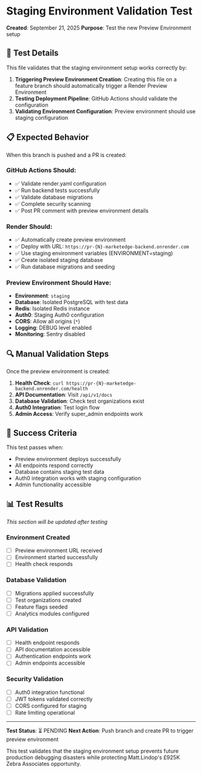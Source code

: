 # Staging Environment Validation Test

**Created**: September 21, 2025
**Purpose**: Test the new Preview Environment setup

## 🧪 Test Details

This file validates that the staging environment setup works correctly by:

1. **Triggering Preview Environment Creation**: Creating this file on a feature branch should automatically trigger a Render Preview Environment
2. **Testing Deployment Pipeline**: GitHub Actions should validate the configuration
3. **Validating Environment Configuration**: Preview environment should use staging configuration

## 📋 Expected Behavior

When this branch is pushed and a PR is created:

### GitHub Actions Should:
- ✅ Validate render.yaml configuration
- ✅ Run backend tests successfully
- ✅ Validate database migrations
- ✅ Complete security scanning
- ✅ Post PR comment with preview environment details

### Render Should:
- ✅ Automatically create preview environment
- ✅ Deploy with URL: `https://pr-{N}-marketedge-backend.onrender.com`
- ✅ Use staging environment variables (ENVIRONMENT=staging)
- ✅ Create isolated staging database
- ✅ Run database migrations and seeding

### Preview Environment Should Have:
- **Environment**: `staging`
- **Database**: Isolated PostgreSQL with test data
- **Redis**: Isolated Redis instance
- **Auth0**: Staging Auth0 configuration
- **CORS**: Allow all origins (`*`)
- **Logging**: DEBUG level enabled
- **Monitoring**: Sentry disabled

## 🔍 Manual Validation Steps

Once the preview environment is created:

1. **Health Check**: `curl https://pr-{N}-marketedge-backend.onrender.com/health`
2. **API Documentation**: Visit `/api/v1/docs`
3. **Database Validation**: Check test organizations exist
4. **Auth0 Integration**: Test login flow
5. **Admin Access**: Verify super_admin endpoints work

## 🎯 Success Criteria

This test passes when:
- Preview environment deploys successfully
- All endpoints respond correctly
- Database contains staging test data
- Auth0 integration works with staging configuration
- Admin functionality accessible

## 📊 Test Results

_This section will be updated after testing_

### Environment Created
- [ ] Preview environment URL received
- [ ] Environment started successfully
- [ ] Health check responds

### Database Validation
- [ ] Migrations applied successfully
- [ ] Test organizations created
- [ ] Feature flags seeded
- [ ] Analytics modules configured

### API Validation
- [ ] Health endpoint responds
- [ ] API documentation accessible
- [ ] Authentication endpoints work
- [ ] Admin endpoints accessible

### Security Validation
- [ ] Auth0 integration functional
- [ ] JWT tokens validated correctly
- [ ] CORS configured for staging
- [ ] Rate limiting operational

---

**Test Status**: ⏳ PENDING
**Next Action**: Push branch and create PR to trigger preview environment

This test validates that the staging environment setup prevents future production debugging disasters while protecting Matt.Lindop's £925K Zebra Associates opportunity.